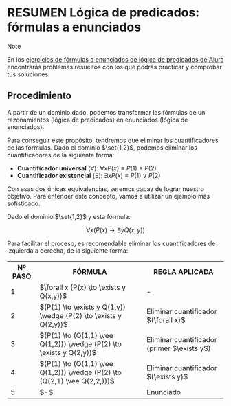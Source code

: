 # RESUMEN Lógica de predicados: fórmulas a enunciados

>[!NOTE]
>En los [ejercicios de fórmulas a enunciados de lógica de predicados de Alura](https://github.com/HenestrosaDev/uoc-ingenieria-informatica/tree/main/logica/ejercicios_alura/2_logica_de_predicados/3_formulas_a_enunciados) encontrarás problemas resueltos con los que podrás practicar y comprobar tus soluciones.

## Procedimiento

A partir de un dominio dado, podemos transformar las fórmulas de un razonamientos (lógica de predicados) en enunciados (lógica de enunciados).

Para conseguir este propósito, tendremos que eliminar los cuantificadores de las fórmulas.  Dado el dominio $\set{1,2}$, podemos eliminar los cuantificadores de la siguiente forma:

- **Cuantificador universal** $(\forall)$: $\forall x P(x) \equiv P(1) \wedge P(2)$
- **Cuantificador existencial** $(\exists)$: $\exists x P(x) \equiv P(1) \vee P(2)$

Con esas dos únicas equivalencias, seremos capaz de lograr nuestro objetivo. Para entender este concepto, vamos a utilizar un ejemplo más sofisticado.

Dado el dominio $\set{1,2}$ y esta fórmula:

$$\forall x (P(x) \to \exists y Q(x,y))$$

Para facilitar el proceso, es recomendable eliminar los cuantificadores de izquierda a derecha, de la siguiente forma:

<table>
	<tr>
		<th>Nº PASO</th>
		<th>FÓRMULA</th>
		<th>REGLA APLICADA</th>
	</tr>
	<tr>
		<td>1</td>
		<td>$\forall x (P(x) \to \exists y Q(x,y))$</td>
		<td>-</td>
	</tr>
	<tr>
		<td>2</td>
		<td>$(P(1) \to \exists y Q(1,y)) \wedge (P(2) \to \exists y Q(2,y))$</td>
		<td>Eliminar cuantificador $(\forall x)$</td>
	</tr>
	<tr>
		<td>3</td>
		<td>$(P(1) \to (Q(1,1) \vee Q(1,2))) \wedge (P(2) \to \exists y Q(2,y))$</td>
		<td>Eliminar cuantificador (primer $\exists y$)</td>
	</tr>
	<tr>
		<td>4</td>
		<td>$(P(1) \to (Q(1,1) \vee Q(1,2))) \wedge (P(2) \to (Q(2,1) \vee Q(2,2,)))$</td>
		<td>Eliminar cuantificador $(\exists y)$</td>
	</tr>
	<tr>
		<td>5</td>
		<td>$-$</td>
		<td>Enunciado</td>
	</tr>
</table>